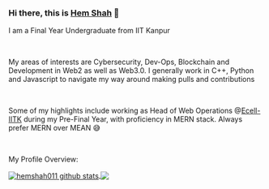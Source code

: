 ### Hi there, this is [Hem Shah](https://github.com/hemshah011) 👋

<p>I am a Final Year Undergraduate from IIT Kanpur</p>
<br>
<p>My areas of interests are Cybersecurity, Dev-Ops, Blockchain and Development in Web2 as well as Web3.0. I generally work in C++, Python and Javascript to navigate my way around making pulls and contributions</p>
<br>
<p>Some of my highlights include working as Head of Web Operations @<a href="https://www.ecelliitk.org/">Ecell-IITK</a> during my Pre-Final Year, with proficiency in MERN stack. Always prefer MERN over MEAN 😅</p>
<br>
<div>
  <p>My Profile Overview: </p>
</div>
<a href="https://github.com/hemshah011">
 <img align="center" src="https://github-readme-stats.vercel.app/api?username=hemshah011&show_icons=true&count_private=true&theme=radical" alt="hemshah011 github stats"/>
</a>
<a href="https://github.com/hemshah011">
 <img align="center" src="https://github-readme-stats.vercel.app/api/top-langs/?username=hemshah011&theme=radical&count_private=true&show_icons=true" />
</a>
